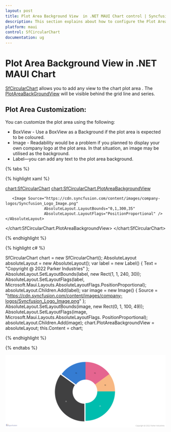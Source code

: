 ```yaml
---
layout: post
title: Plot Area Background View  in .NET MAUI Chart control | Syncfusion
description: This section explains about how to configure the Plot Area Backgrund and its features in .NET MAUI Chart (SfCartesianChart).
platform: maui
control: SfCircularChart
documentation: ug
---
```


# Plot Area Background View in .NET MAUI Chart

[SfCircularChart](https://help.syncfusion.com/cr/maui/Syncfusion.Maui.Charts.SfCircularChart.html?tabs=tabid-1) allows you to add any view to the chart plot area . The [PlotAreaBackGroundView]() will be visible behind the grid line and series.

## Plot Area Customization:
You can customize the plot area using the following:
* BoxView - Use a BoxView as a Background if the plot area is expected to be coloured.
* Image - Readability would be a problem if you planned to display your own company logo at the plot area. In that situation, an image may be utilised as the background.
* Label—you can add any text to the plot area background.

{% tabs %}

{% highlight xaml %}

<chart:SfCircularChart>
<chart:SfCircularChart.PlotAreaBackgroundView>
    <AbsoluteLayout>
       <Label Text="Copyright @ 2022 Parker Industries"
                    AbsoluteLayout.LayoutBounds="1,1,240,30"
                    AbsoluteLayout.LayoutFlags="PositionProportional"/>

       <Image Source="https://cdn.syncfusion.com/content/images/company-logos/Syncfusion_Logo_Image.png"
                     AbsoluteLayout.LayoutBounds="0,1,300,35"
                     AbsoluteLayout.LayoutFlags="PositionProportional" />
    </AbsoluteLayout>
</chart:SfCircularChart.PlotAreaBackgroundView>
</chart:SfCircularChart>

{% endhighlight %}

{% highlight c# %}

SfCircularChart chart = new SfCircularChart();
AbsoluteLayout absoluteLayout = new AbsoluteLayout();
var label = new Label() { Text = "Copyright @ 2022 Parker Industries" };
AbsoluteLayout.SetLayoutBounds(label, new Rect(1, 1, 240, 30));
AbsoluteLayout.SetLayoutFlags(label, Microsoft.Maui.Layouts.AbsoluteLayoutFlags.PositionProportional);
absoluteLayout.Children.Add(label);
var image = new Image() { Source = "https://cdn.syncfusion.com/content/images/company-logos/Syncfusion_Logo_Image.png" };
AbsoluteLayout.SetLayoutBounds(image, new Rect(0, 1, 100, 49));
AbsoluteLayout.SetLayoutFlags(image, Microsoft.Maui.Layouts.AbsoluteLayoutFlags.
        PositionProportional);
absoluteLayout.Children.Add(image);
chart.PlotAreaBackgroundView = absoluteLayout;
this.Content = chart;

{% endhighlight %}

{% endtabs %}

![Plot Area Background View in MAUI chart](Plot-Area-Background-View_images/plot_view.png)

